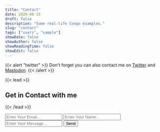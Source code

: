 ```yaml
---
title: "Contact"
date: 2020-08-15
draft: false
description: "Some real-life Congo examples."
slug: "contact"
tags: ["users", "sample"]
showDate: false
showAuthor: false
showReadingTime: false
showEdit: false
---
```

{{< alert "twitter" >}}
Don't forget you can also contact me on [Twitter](https://twitter.com/chris_at_b449) and [Mastodon](https://seocommunity.social/@chrishaines).
{{< /alert >}}

{{< lead >}}
## Get in Contact with me
{{< /lead >}}

<form accept-charset="UTF-8" action="https://getform.io/f/9d398d8b-7593-472d-9656-ad1f8df5aecd" method="POST">
    <input type="email" name="email" placeholder="Enter Your Email...">
    <input type="text" name="name" placeholder="Enter Your Name...">
    <input type="text" name="message" placeholder="Enter Your Message...">
    <button type="submit">Send</button>
</form>